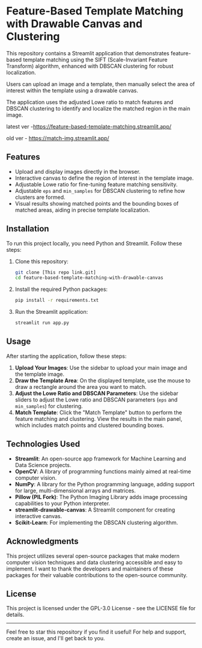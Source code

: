 # Feature-Based Template Matching with Drawable Canvas and Clustering

This repository contains a Streamlit application that demonstrates feature-based template matching using the SIFT (Scale-Invariant Feature Transform) algorithm, enhanced with DBSCAN clustering for robust localization. 

Users can upload an image and a template, then manually select the area of interest within the template using a drawable canvas. 

The application uses the adjusted Lowe ratio to match features and DBSCAN clustering to identify and localize the matched region in the main image.

latest ver -https://feature-based-template-matching.streamlit.app/

old ver - https://match-img.streamlit.app/

## Features

- Upload and display images directly in the browser.
- Interactive canvas to define the region of interest in the template image.
- Adjustable Lowe ratio for fine-tuning feature matching sensitivity.
- Adjustable `eps` and `min_samples` for DBSCAN clustering to refine how clusters are formed.
- Visual results showing matched points and the bounding boxes of matched areas, aiding in precise template localization.

## Installation

To run this project locally, you need Python and Streamlit. Follow these steps:

1. Clone this repository:
   ```bash
   git clone [This repo link.git]
   cd feature-based-template-matching-with-drawable-canvas
   ```

2. Install the required Python packages:
   ```bash
   pip install -r requirements.txt
   ```

3. Run the Streamlit application:
   ```bash
   streamlit run app.py
   ```

## Usage

After starting the application, follow these steps:

1. **Upload Your Images**: Use the sidebar to upload your main image and the template image.
2. **Draw the Template Area**: On the displayed template, use the mouse to draw a rectangle around the area you want to match.
3. **Adjust the Lowe Ratio and DBSCAN Parameters**: Use the sidebar sliders to adjust the Lowe ratio and DBSCAN parameters (`eps` and `min_samples`) for clustering.
4. **Match Template**: Click the "Match Template" button to perform the feature matching and clustering. View the results in the main panel, which includes match points and clustered bounding boxes.

## Technologies Used

- **Streamlit**: An open-source app framework for Machine Learning and Data Science projects.
- **OpenCV**: A library of programming functions mainly aimed at real-time computer vision.
- **NumPy**: A library for the Python programming language, adding support for large, multi-dimensional arrays and matrices.
- **Pillow (PIL Fork)**: The Python Imaging Library adds image processing capabilities to your Python interpreter.
- **streamlit-drawable-canvas**: A Streamlit component for creating interactive canvas.
- **Scikit-Learn**: For implementing the DBSCAN clustering algorithm.

## Acknowledgments

This project utilizes several open-source packages that make modern computer vision techniques and data clustering accessible and easy to implement. I want to thank the developers and maintainers of these packages for their valuable contributions to the open-source community.

## License

This project is licensed under the GPL-3.0 License - see the LICENSE file for details.

---
Feel free to star this repository if you find it useful! For help and support, create an issue, and I'll get back to you.

